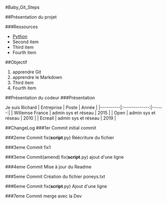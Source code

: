 #Baby_Git_Steps

##Présentation du projet

###Ressources
- [Python](https://www.python.org)
- Second item
- Third item
- Fourth item 

##Objectif
1. apprendre Git
2. apprendre le Markdown
3. Third item
4. Fourth item 

##Présentation du codeur
###Présentation

Je suis Richard
| Entreprise   |  Poste    |  Année |
|----------|:-------------:|------:|
| Willemse France |  admin sys et réseau | 2015 |
| Open |    admin sys et réseau  |   2010 |
| Ecreall |  admin sys et réseau |    2019 |

##ChangeLog
###1er Commit
initial commit

###2eme Commit
fix(__script__.py) Réécriture du fichier

###3eme Commit
fix1

###3eme Commit(amend)
fix(__script__.py) ajout d'une ligne

###4eme Commit
Mise à jour du Readme


###5eme Commit
Création du fichier poneys.txt

###6eme Commit
fix(__script__.py) Ajout d'une ligne

###7eme Commit
merge avec la Dev